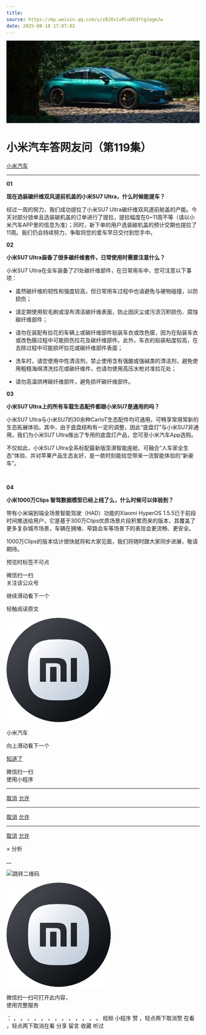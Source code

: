 ```yaml
---
title: 
source: https://mp.weixin.qq.com/s/zBJOv1xRluXEdYtgJagmJw
date: 2025-08-10 17:07:02
---
```


![cover_image](images/img_986e11bf.jpg)


#  小米汽车答网友问（第119集）


[ 小米汽车 ](<javascript:void\(0\);>)

______

  

**01**

**现在选装碳纤维双风道前机盖的小米SU7 Ultra，什么时候能提车？**

经过一周的努力，我们成功提拉了小米SU7 Ultra碳纤维双风道前舱盖的产能。今天对部分锁单且选装碳机盖的订单进行了提拉，提拉幅度在0~11周不等（请以小米汽车APP里的信息为准）；同时，新下单的用户选装碳机盖的预计交期也提拉了11周。我们仍会持续努力，争取将您的爱车早日交付到您手中。

  

**02**

**小米SU7 Ultra装备了很多碳纤维套件，日常使用时需要注意什么？**

小米SU7 Ultra在全车装备了21处碳纤维部件，在日常用车中，您可注意以下事项：

  * 虽然碳纤维的韧性和强度较高，但日常用车过程中也请避免与硬物碰撞，以防损伤；

  * 请定期使用软毛刷或湿布清洁碳纤维表面，防止因灰尘或污渍沉积损伤、腐蚀碳纤维部件；

  * 请勿在装配有拉花的车辆上或碳纤维部件贴装车衣或改色膜，因为在贴装车衣或改色膜过程中可能损伤拉花及碳纤维部件。此外，车衣的贴装粘度较高，在去除过程中可能损坏拉花或碳纤维部件表面；

  * 洗车时，请您使用中性清洁剂，禁止使用含有强酸或强碱类的清洁剂，避免使用粗糙海绵清洗拉花或碳纤维件，也请勿使用高压水枪对准拉花处；

  * 请勿高温烘烤碳纤维部件，避免损坏碳纤维部件。

  

**03**

**小米SU7 Ultra上的所有车载生态配件都跟小米SU7是通用的吗？**

小米SU7 Ultra与小米SU7的30余种CarIoT生态配件均可通用，可畅享常用常新的生态拓展体验。其中，由于底盘结构有一定的调整，因此“底盘灯”与小米SU7非通用，我们为小米SU7 Ultra推出了专用的底盘灯产品，您可至小米汽车App选购。

不仅如此，小米SU7 Ultra全系标配最新版澎湃智能座舱、可融合“人车家全生态”体验、并对苹果产品生态友好，是一款时刻能给您带来一流智能体验的“新豪车”。

  
‍

****04****

**小米1000万Clips 智驾数据模型已经上线了么，什么时候可以体验到？**

带有小米端到端全场景智能驾驶（HAD）功能的Xiaomi HyperOS 1.5.5已于前段时间推送给用户，它是基于300万Clips优质场景片段积累而来的版本，其覆盖了更多复杂城市场景，车辆在拥堵、窄路会车等场景下的表现会更流畅、更安全。

1000万Clips的版本估计很快就将和大家见面，我们将随时跟大家同步进展，敬请期待。

  

  

  

[](<>)[](<>)

预览时标签不可点

微信扫一扫  
关注该公众号

继续滑动看下一个

轻触阅读原文

![img_97d833da.jpg](images/img_97d833da.jpg)

小米汽车 

向上滑动看下一个

[知道了](<javascript:;>)

微信扫一扫  
使用小程序

****

[取消](<javascript:void\(0\);>) [允许](<javascript:void\(0\);>)

****

[取消](<javascript:void\(0\);>) [允许](<javascript:void\(0\);>)

****

[取消](<javascript:void\(0\);>) [允许](<javascript:void\(0\);>)

× 分析

__

![跳转二维码]()

![作者头像](images/img_97d833da.jpg)

微信扫一扫可打开此内容，  
使用完整服务

： ， ， ， ， ， ， ， ， ， ， ， ， 。 视频 小程序 赞 ，轻点两下取消赞 在看 ，轻点两下取消在看 分享 留言 收藏 听过